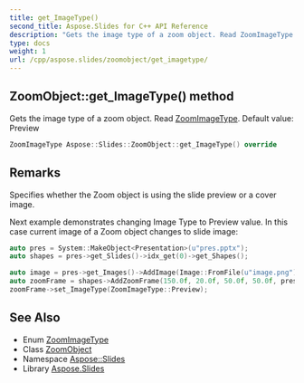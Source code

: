```yaml
---
title: get_ImageType()
second_title: Aspose.Slides for C++ API Reference
description: "Gets the image type of a zoom object. Read ZoomImageType. Default value: Preview"
type: docs
weight: 1
url: /cpp/aspose.slides/zoomobject/get_imagetype/
---
```

## ZoomObject::get_ImageType() method


Gets the image type of a zoom object. Read [ZoomImageType](../../zoomimagetype/). Default value: Preview

```cpp
ZoomImageType Aspose::Slides::ZoomObject::get_ImageType() override
```

## Remarks


Specifies whether the Zoom object is using the slide preview or a cover image. 

Next example demonstrates changing Image Type to Preview value. In this case current image of a Zoom object changes to slide image: 
```cpp
auto pres = System::MakeObject<Presentation>(u"pres.pptx");
auto shapes = pres->get_Slides()->idx_get(0)->get_Shapes();

auto image = pres->get_Images()->AddImage(Image::FromFile(u"image.png"));
auto zoomFrame = shapes->AddZoomFrame(150.0f, 20.0f, 50.0f, 50.0f, pres->get_Slides()->idx_get(1), image);
zoomFrame->set_ImageType(ZoomImageType::Preview);
```

## See Also

* Enum [ZoomImageType](../zoomimagetype/)
* Class [ZoomObject](./)
* Namespace [Aspose::Slides](../)
* Library [Aspose.Slides](../../)
